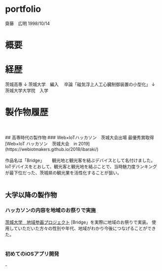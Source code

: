# portfolio

齋藤　広明
1998/10/14

# 概要
# 経歴
茨城高専
↓
茨城大学　編入　
卒論「磁気浮上人工心臓制御装置の小型化」
↓
茨城大学大学院　入学

# 製作物履歴
<br>
<br>
## 高専時代の製作物
### Web×IoTハッカソン　茨城大会出場
最優秀賞取得  [Web×IoT ハッカソン　茨城大会　in 2019](https://webiotmakers.github.io/2018/ibaraki/)
<br>
<br>
作品名は「Bridge」　　
観光地と観光客を結ぶデバイスとして名付けました。  
IoTデバイスをとおして、観光客と観光地を結ぶことで、当時魅力度ランキングが最下位だった、茨城県の観光業を活性化することが狙い。
　
<br>

<br>

## 大学以降の製作物

### ハッカソンの内容を地域のお祭りで実施
[茨城大学　地域参画プロジェクト](https://www.scc.ibaraki.ac.jp/wp-content/uploads/2020/06/R1-gakupro01.pdf)
[Bridge」を実際に地域のお祭りで実装。
使用していただいた方々の性別や年代、地域がわかり今後につなげることができた。
<br>
<br>
### 初めてのiOSアプリ開発

-　　
